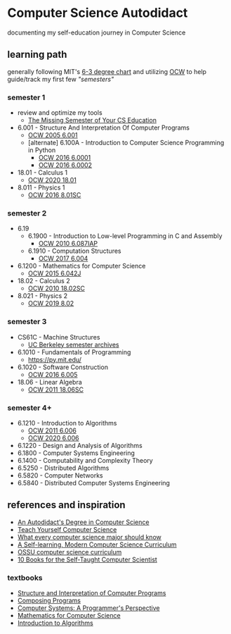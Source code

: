 # Computer Science Autodidact

documenting my self-education journey in Computer Science

## learning path

generally following MIT's [6-3 degree chart](http://catalog.mit.edu/degree-charts/computer-science-engineering-course-6-3/) and utilizing [OCW](https://ocw.mit.edu/) to help guide/track my first few *"semesters"*

### semester 1

- review and optimize my tools
  - [The Missing Semester of Your CS Education](https://missing.csail.mit.edu/)
- 6.001 - Structure And Interpretation Of Computer Programs
  - [OCW 2005 6.001](https://ocw.mit.edu/courses/6-001-structure-and-interpretation-of-computer-programs-spring-2005/)
  - [alternate] 6.100A - Introduction to Computer Science Programming in Python
    - [OCW 2016 6.0001](https://ocw.mit.edu/courses/6-0001-introduction-to-computer-science-and-programming-in-python-fall-2016/)
    - [OCW 2016 6.0002](https://ocw.mit.edu/courses/6-0002-introduction-to-computational-thinking-and-data-science-fall-2016/)
- 18.01 - Calculus 1
  - [OCW 2020 18.01](https://ocw.mit.edu/courses/18-01-calculus-i-single-variable-calculus-fall-2020/)
- 8.011 - Physics 1
  - [OCW 2016 8.01SC](https://ocw.mit.edu/courses/8-01sc-classical-mechanics-fall-2016/)

### semester 2

- 6.19
  - 6.1900 - Introduction to Low-level Programming in C and Assembly
    - [OCW 2010 6.087IAP](https://ocw.mit.edu/courses/6-087-practical-programming-in-c-january-iap-2010/)
  - 6.1910 - Computation Structures
    - [OCW 2017 6.004](https://ocw.mit.edu/courses/6-004-computation-structures-spring-2017/)
- 6.1200 - Mathematics for Computer Science
  - [OCW 2015 6.042J](https://ocw.mit.edu/courses/6-042j-mathematics-for-computer-science-spring-2015/)
- 18.02 - Calculus 2
  - [OCW 2010 18.02SC](https://ocw.mit.edu/courses/18-02sc-multivariable-calculus-fall-2010/)
- 8.021 - Physics 2
  - [OCW 2019 8.02](https://ocw.mit.edu/courses/8-02-physics-ii-electricity-and-magnetism-spring-2019/)

### semester 3

- CS61C - Machine Structures
  - [UC Berkeley semester archives](https://inst.eecs.berkeley.edu/~cs61c/archives.html)
- 6.1010 - Fundamentals of Programming
  - <https://py.mit.edu/>
- 6.1020 - Software Construction
  - [OCW 2016 6.005](https://ocw.mit.edu/courses/6-005-software-construction-spring-2016/)
- 18.06 - Linear Algebra
  - [OCW 2011 18.06SC](https://ocw.mit.edu/courses/18-06sc-linear-algebra-fall-2011/)

### semester 4+

- 6.1210 - Introduction to Algorithms
  - [OCW 2011 6.006](https://ocw.mit.edu/courses/6-006-introduction-to-algorithms-fall-2011/)
  - [OCW 2020 6.006](https://ocw.mit.edu/courses/6-006-introduction-to-algorithms-spring-2020/)
- 6.1220 - Design and Analysis of Algorithms
- 6.1800 - Computer Systems Engineering
- 6.1400 - Computability and Complexity Theory
- 6.5250 - Distributed Algorithms
- 6.5820 - Computer Networks
- 6.5840 - Distributed Computer Systems Engineering

## references and inspiration

- [An Autodidact's Degree in Computer Science](https://pdb64.medium.com/an-autodiadacts-degree-in-computer-science-3afe7df465b0)
- [Teach Yourself Computer Science](https://teachyourselfcs.com/)
- [What every computer science major should know](https://matt.might.net/articles/what-cs-majors-should-know/)
- [A Self-learning, Modern Computer Science Curriculum](https://functionalcs.github.io/curriculum/)
- [OSSU computer science curriculum](https://github.com/ossu/computer-science)
- [10 Books for the Self-Taught Computer Scientist](https://josephchancey.medium.com/10-books-for-the-self-taught-computer-scientist-1cd602d503a9)

### textbooks

- [Structure and Interpretation of Computer Programs](https://web.mit.edu/6.001/6.037/sicp.pdf)
- [Composing Programs](https://www.composingprograms.com/)
- [Computer Systems: A Programmer's Perspective](http://csapp.cs.cmu.edu/3e/home.html)
- [Mathematics for Computer Science](https://courses.csail.mit.edu/6.042/spring17/mcs.pdf)
- [Introduction to Algorithms](http://mitpress.mit.edu/9780262046305/introduction-to-algorithms/)
